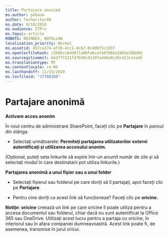 ```yaml
---
title: Partajare anonimă
ms.author: pebaum
author: Techwriter40
ms.date: 9/18/2018
ms.audience: ITPro
ms.topic: article
ROBOTS: NOINDEX, NOFOLLOW
localization_priority: Normal
ms.assetid: d57ca274-af16-4cc1-8c67-8c499f5c1d37
ms.openlocfilehash: c2b06cc64d071a80fa6cafe0f066a3885e388d6b
ms.sourcegitcommit: b43f77221f47b50c41197a448a9c26c423ce1ad5
ms.translationtype: MT
ms.contentlocale: ro-RO
ms.lasthandoff: 11/15/2019
ms.locfileid: "37768308"
---
```

# <a name="anonymous-sharing"></a>Partajare anonimă

 **Activare acces anonim**
  
În noul centru de administrare SharePoint, faceți clic pe **Partajare** în panoul din stânga. 
  
- Selectați următoarele: **Permiteți partajarea utilizatorilor externi autentificați și utilizarea accesului anonim.**
  
(Opțional, puteți seta linkurile să expire într-un anumit număr de zile și să selectați modul în care destinatarii pot utiliza linkurile.)
    
 **Partajarea anonimă a unui fișier sau a unui folder**
  
- Selectați fișierul sau folderul pe care doriți să îl partajați, apoi faceți clic pe **Partajare**. 
    
- Pentru cine doriți ca acest link să funcționeze? Faceți clic pe **oricine.**
  
 **Notițe**: **oricine** creează un link pe care oricine îl poate utiliza pentru a accesa documentul sau folderul, chiar dacă nu sunt autentificat la Office 365 sau OneDrive. Utilizați acest lucru pentru a partaja cu oricine, în interiorul sau în afara companiei dumneavoastră. Acest link poate fi, de asemenea, transmise în jurul oricui. 
    

